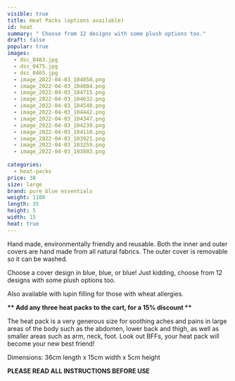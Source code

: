 ```yaml
---
visible: true
title: Heat Packs (options available)
id: heat
summary: " Choose from 12 designs with some plush options too."
draft: false
popular: true
images:
  - dsc_0483.jpg
  - dsc_0475.jpg
  - dsc_0465.jpg
  - image_2022-04-03_104858.png
  - image_2022-04-03_104804.png
  - image_2022-04-03_104715.png
  - image_2022-04-03_104632.png
  - image_2022-04-03_104540.png
  - image_2022-04-03_104442.png
  - image_2022-04-03_104347.png
  - image_2022-04-03_104239.png
  - image_2022-04-03_104110.png
  - image_2022-04-03_103921.png
  - image_2022-04-03_103259.png
  - image_2022-04-03_103803.png
 
categories:
  - heat-packs
price: 38
size: large
brand: pure blue essentials
weight: 1100
length: 35
height: 5
width: 15
heat: true
---
```

Hand made, environmentally friendly and reusable.  Both the inner and outer covers are hand made from all natural fabrics. The outer cover is removable so it can be washed. 

Choose a cover design in blue, blue, or blue! Just kidding, choose from 12 designs with some plush options too.

Also available with lupin filling for those with wheat allergies.

**\*\* Add any three heat packs to the cart, for a 15% discount \*\***

The heat pack is a very generous size for soothing aches and pains in large areas of the body such as the abdomen, lower back and thigh, as well as smaller areas such as arm, neck, foot.  Look out BFFs, your heat pack will become your new best friend!

Dimensions:   36cm length  x  15cm width  x  5cm height

**PLEASE READ ALL INSTRUCTIONS BEFORE USE**
